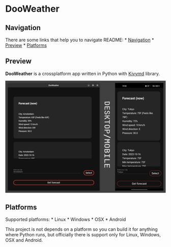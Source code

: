 # DooWeather
## Navigation
There are some links that help you to navigate README:
    * [Navigation](https://github.com/doopath/dooweather#navigation)
    * [Preview](https://github.com/doopath/dooweather#preview)
    * [Platforms](https://github.com/doopath/dooweather#platforms)

## Preview
**DooWeather** is a crossplatform app written in Python with [Kivymd](https://github.com/kivymd/KivyMD) library.

![no image](https://raw.githubusercontent.com/doopath/dooweather/master/images/dooweather_project_preview.png)


## Platforms
Supported platforms:
    * Linux
    * Windows
    * OSX
    * Android

This project is not depends on a platform so you can build it for anything where Python runs, but officially there is support only for Linux, Windows, OSX and Android.


